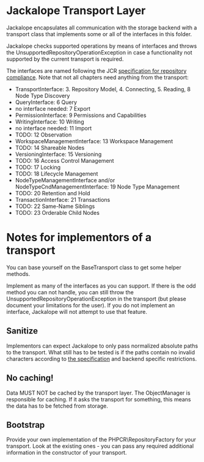 # Jackalope Transport Layer

Jackalope encapsulates all communication with the storage backend with a
transport class that implements some or all of the interfaces in this folder.

Jackalope checks supported operations by means of interfaces and throws the
UnsupportedRepositoryOperationException in case a functionality not supported
by the current transport is required.

The interfaces are named following the JCR <a href="http://www.day.com/specs/jcr/2.0/24_Repository_Compliance.html">specification for repository compliance</a>. Note that not all chapters need anything from the
transport:

 * TransportInterface: 3. Repository Model, 4. Connecting, 5. Reading, 8 Node Type Discovery
 * QueryInterface: 6 Query
 * no interface needed: 7 Export
 * PermissionInterface: 9 Permissions and Capabilities
 * WritingInterface: 10 Writing
 * no interface needed: 11 Import
 * TODO: 12 Observation
 * WorkspaceManagementInterface: 13 Workspace Management
 * TODO: 14 Shareable Nodes
 * VersioningInterface: 15 Versioning
 * TODO: 16 Access Control Management
 * TODO: 17 Locking
 * TODO: 18 Lifecycle Management
 * NodeTypeManagementInterface and/or NodeTypeCndManagementInterface: 19 Node Type Management
 * TODO: 20 Retention and Hold
 * TransactionInterface: 21 Transactions
 * TODO: 22 Same-Name Siblings
 * TODO: 23 Orderable Child Nodes

# Notes for implementors of a transport

You can base yourself on the BaseTransport class to get some helper methods.

Implement as many of the interfaces as you can support. If there is the odd method
you can not handle, you can still throw the UnsupportedRepositoryOperationException
in the transport (but please document your limitations for the user). If you do not
implement an interface, Jackalope will not attempt to use that feature.

## Sanitize

Implementors can expect Jackalope to only pass normalized absolute paths to the
transport. What still has to be tested is if the paths contain no invalid characters
according to
<a href="http://www.day.com/specs/jcr/2.0/3_Repository_Model.html#3.2.2%20Local%20Names">the specification</a>
and backend specific restrictions.


## No caching!

Data MUST NOT be cached by the transport layer. The ObjectManager is responsible for
caching. If it asks the transport for something, this means the data has to be
fetched from storage.

## Bootstrap

Provide your own implementation of the PHPCR\RepositoryFactory for your transport.
Look at the existing ones - you can pass any required additional information in
the constructor of your transport.
